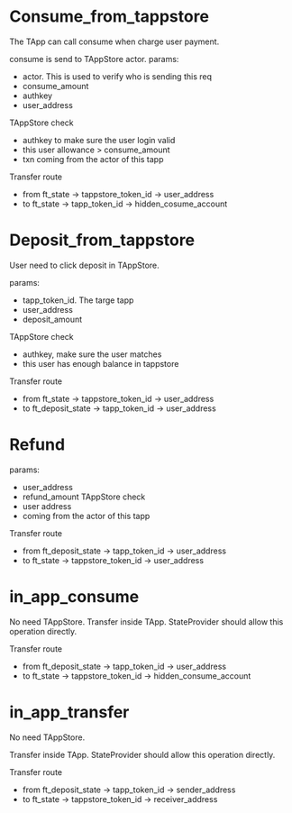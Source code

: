 # Consume_from_tappstore

The TApp can call consume when charge user payment.

consume is send to TAppStore actor.
params:

* actor. This is used to verify who is sending this req
* consume_amount
* authkey
* user_address

TAppStore check 

* authkey to make sure the user login valid
* this user allowance > consume_amount
* txn coming from the actor of this tapp

Transfer route

* from ft_state -> tappstore_token_id -> user_address
* to ft_state -> tapp_token_id -> hidden_cosume_account

# Deposit_from_tappstore

User need to click deposit in TAppStore.

params:

* tapp_token_id. The targe tapp
* user_address
* deposit_amount

TAppStore check

* authkey, make sure the user matches
* this user has enough balance in tappstore

Transfer route

* from ft_state -> tappstore_token_id -> user_address
* to ft_deposit_state -> tapp_token_id -> user_address

# Refund

params:

* user_address
* refund_amount
  TAppStore check
* user address
* coming from the actor of this tapp

Transfer route

* from ft_deposit_state -> tapp_token_id -> user_address
* to ft_state -> tappstore_token_id -> user_address

# in_app_consume

No need TAppStore.
Transfer inside TApp. StateProvider should allow this operation directly.

Transfer route

* from ft_deposit_state -> tapp_token_id -> user_address
* to ft_state -> tappstore_token_id -> hidden_consume_account

# in_app_transfer

No need TAppStore.

Transfer inside TApp. StateProvider should allow this operation directly.

Transfer route

* from ft_deposit_state -> tapp_token_id -> sender_address
* to ft_state -> tappstore_token_id -> receiver_address
